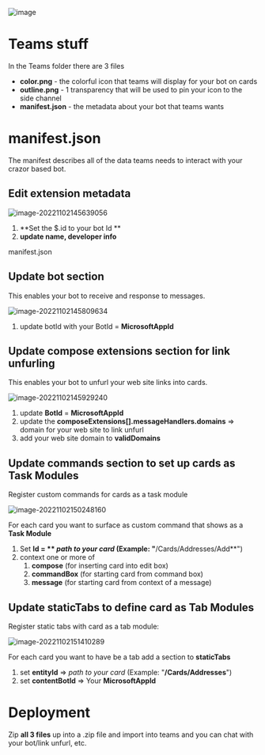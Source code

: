 

![image](https://user-images.githubusercontent.com/17789481/197238565-e3f895d0-6def-4d41-aba2-721d5432b1ef.png)

# Teams stuff

In the Teams folder there are 3 files

* **color.png** - the colorful icon that teams will display for your bot on cards
* **outline.png** - 1 transparency that will be used to pin your icon to the side channel
* **manifest.json** - the metadata about your bot that teams wants



# manifest.json 

The manifest describes all of the data teams needs to interact with your crazor based bot.

## Edit extension metadata

![image-20221102145639056](C:\Users\tomlm\AppData\Roaming\Typora\typora-user-images\image-20221102145639056.png)

1. **Set the $.id to your bot Id **
2. **update name, developer info**

manifest.json 

## **Update bot section**

This enables your bot to receive and response to messages. 

![image-20221102145809634](C:\Users\tomlm\AppData\Roaming\Typora\typora-user-images\image-20221102145809634.png)

1. update botId with your BotId = **MicrosoftAppId**



## Update compose extensions section for link unfurling

This enables your bot to unfurl your web site links into cards.

![image-20221102145929240](C:\Users\tomlm\AppData\Roaming\Typora\typora-user-images\image-20221102145929240.png)

1. update **BotId** = **MicrosoftAppId**
2. update the **composeExtensions[].messageHandlers.domains** => domain for your web site to link unfurl
3. add your web site domain to **validDomains**



## Update commands section to set up cards as Task Modules

Register custom commands for cards as a task module

![image-20221102150248160](C:\Users\tomlm\AppData\Roaming\Typora\typora-user-images\image-20221102150248160.png)

For each card you want to surface as custom command that shows as a **Task Module**

1. Set **Id = ** *path to your card* (Example: "**/Cards/Addresses/Add**")
2. context one or more of 
   1. **compose** (for inserting card into edit box)
   2. **commandBox** (for starting card from command box)
   3. **message** (for starting card from context of a message)

## Update staticTabs to define card as Tab Modules

Register static tabs with card as a tab module:

![image-20221102151410289](C:\Users\tomlm\AppData\Roaming\Typora\typora-user-images\image-20221102151410289.png)

For each card you want to have be a tab add a section to **staticTabs**

1. set **entityId** => *path to your card* (Example: "**/Cards/Addresses**")
2. set **contentBotId** => Your **MicrosoftAppId**



# Deployment

Zip **all 3 files** up into a .zip file and import into teams and you can chat with your bot/link unfurl, etc.

